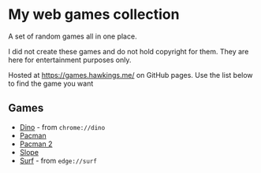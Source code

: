 # My web games collection

A set of random games all in one place.

I did not create these games and do not hold copyright for them. They are here for entertainment purposes only.

Hosted at https://games.hawkings.me/ on GitHub pages. Use the list below to find the game you want

## Games

- [Dino](https://games.hawkings.me/dino/) - from `chrome://dino`
- [Pacman](https://games.hawkings.me/pacman/)
- [Pacman 2](https://games.hawkings.me/pacman/2)
- [Slope](https://games.hawkings.me/slope)
- [Surf](https://games.hawkings.me/surf) - from `edge://surf`
